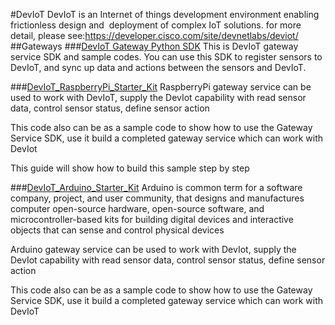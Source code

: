 #DevIoT
DevIoT is an Internet of things development environment enabling frictionless design and  deployment of complex IoT solutions.
for more detail, please see:https://developer.cisco.com/site/devnetlabs/deviot/
##Gateways
###[DevIoT Gateway Python SDK](https://github.com/tingxin/DevIoT_Python_SDK)
This is DevIoT gateway service SDK and sample codes. You can use this SDK to register sensors to DevIoT, and sync up data and actions between the sensors and DevIoT.

###[DevIoT_RaspberryPi_Starter_Kit](https://github.com/tingxin/DevIoT_RaspberryPi_Starter_Kit)
RaspberryPi gateway service can be used to work with DevIoT, supply the DevIot capability with read sensor data, control sensor status, define sensor action

This code also can be as a sample code to show how to use the Gateway Service SDK, use it build a completed gateway service which can work with DevIot

This guide will show how to build this sample step by step

###[DevIoT_Arduino_Starter_Kit](https://github.com/tingxin/DevIoT_Arduino_Starter_Kit)
Arduino is common term for a software company, project, and user community, that designs and manufactures computer open-source hardware, open-source software, and microcontroller-based kits for building digital devices and interactive objects that can sense and control physical devices

Arduino gateway service can be used to work with DevIot, supply the DevIot capability with read sensor data, control sensor status, define sensor action

This code also can be as a sample code to show how to use the Gateway Service SDK, use it build a completed gateway service which can work with DevIoT